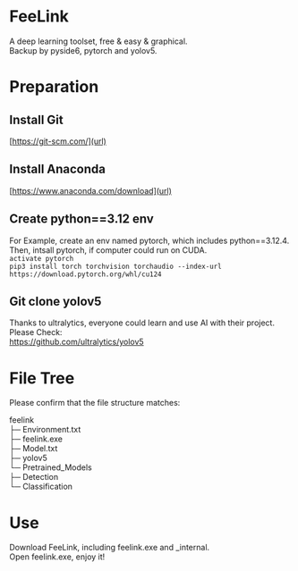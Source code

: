 # FeeLink <br/>

A deep learning toolset, free &amp; easy &amp; graphical.<br/>
Backup by pyside6, pytorch and yolov5.<br/>


# Preparation

## Install Git
[https://git-scm.com/](url)<br/>
## Install Anaconda
[https://www.anaconda.com/download](url)<br/>
## Create python==3.12 env
For Example, create an env named pytorch, which includes python==3.12.4.<br/>
Then, intsall pytorch, if computer could run on CUDA.<br/>
`activate pytorch`<br/>
`pip3 install torch torchvision torchaudio --index-url https://download.pytorch.org/whl/cu124`<br/>
## Git clone yolov5
Thanks to ultralytics, everyone could learn and use AI with their project. Please Check:<br/>
[https://github.com/ultralytics/yolov5 ](url)<br/>


# File Tree
Please confirm that the file structure matches:<br/>

feelink<br/>
├─ Environment.txt<br/>
├─ feelink.exe<br/>
├─ Model.txt<br/>
├─ yolov5<br/>
└─ Pretrained_Models<br/>
  ├─ Detection<br/>
  └─ Classification<br/>


# Use<br/>
Download FeeLink, including feelink.exe and _internal.<br/> 
Open feelink.exe, enjoy it!<br/>
